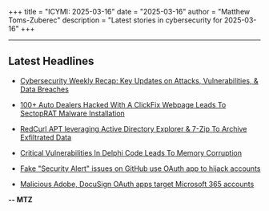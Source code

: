 +++
title = "ICYMI: 2025-03-16"
date = "2025-03-16"
author = "Matthew Toms-Zuberec"
description = "Latest stories in cybersecurity for 2025-03-16"
+++

---------------------------------------------------------------------------
## Latest Headlines
- [Cybersecurity Weekly Recap: Key Updates on Attacks, Vulnerabilities, & Data Breaches](https://cybersecuritynews.com/cybersecurity-weekly-recap-2/)

- [100+ Auto Dealers Hacked With A ClickFix Webpage Leads To SectopRAT Malware Installation](https://cybersecuritynews.com/100-auto-dealers-hacked-with-a-clickfix-webpage/)

- [RedCurl APT leveraging Active Directory Explorer & 7-Zip To Archive Exfiltrated Data](https://cybersecuritynews.com/redcurl-apt-leveraging-active-directory-explorer/)

- [Critical Vulnerabilities In Delphi Code Leads To Memory Corruption](https://cybersecuritynews.com/critical-vulnerabilities-in-delphi-code/)

- [Fake "Security Alert" issues on GitHub use OAuth app to hijack accounts](https://www.bleepingcomputer.com/news/security/fake-security-alert-issues-on-github-use-oauth-app-to-hijack-accounts/)

- [Malicious Adobe, DocuSign OAuth apps target Microsoft 365 accounts](https://www.bleepingcomputer.com/news/security/malicious-adobe-docusign-oauth-apps-target-microsoft-365-accounts/)

**-- MTZ**